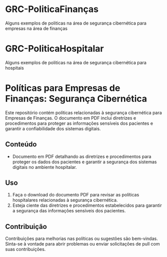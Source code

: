 # GRC-PoliticaFinanças
Alguns exemplos de politicas na área de segurança cibernética para empresas na área de finanças 

# GRC-PoliticaHospitalar
Alguns exemplos de politicas na área de segurança cibernética para hospitais 

# Políticas para  Empresas de Finanças: Segurança Cibernética

Este repositório contém políticas relacionadas à segurança cibernética para Empresas de Finanças. O documento em PDF inclui diretrizes e procedimentos para proteger as informações sensíveis dos pacientes e garantir a confiabilidade dos sistemas digitais.

## Conteúdo

- Documento em PDF detalhando as diretrizes e procedimentos para proteger os dados dos pacientes e garantir a segurança dos sistemas digitais no ambiente hospitalar.

## Uso

1. Faça o download do documento PDF para revisar as políticas hospitalares relacionadas à segurança cibernética.
2. Esteja ciente das diretrizes e procedimentos estabelecidos para garantir a segurança das informações sensíveis dos pacientes.

## Contribuição

Contribuições para melhorias nas políticas ou sugestões são bem-vindas. Sinta-se à vontade para abrir problemas ou enviar solicitações de pull com suas contribuições.
